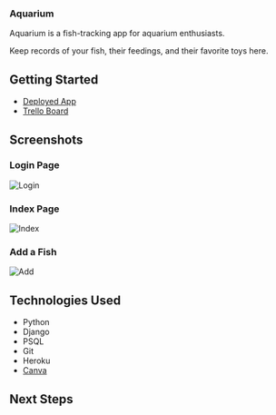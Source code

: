 ### Aquarium

Aquarium is a fish-tracking app for aquarium enthusiasts.

Keep records of your fish, their feedings, and their favorite toys here.

<h2>Getting Started</h2>

<ul>
  <li><a href="https://aquarium-mb.herokuapp.com/">Deployed App</a></li>
  <li><a href="https://trello.com/b/taI28JGQ/unit-4-project">Trello Board</a></li>
</ul>

<h2>Screenshots</h2>
<h3>Login Page</h3>

![Login](https://i.imgur.com/2jPK295.png)

<h3>Index Page</h3>

![Index](https://i.imgur.com/xR8m0or.png)

<h3>Add a Fish</h3>

![Add](https://i.imgur.com/BrPdFow.png)

<h2>Technologies Used</h2>
<ul>
  <li>Python</li>
  <li>Django</li>
  <li>PSQL</li>
  <li>Git</li>
  <li>Heroku</li>
  <li><a href="https://www.canva.com/media/MADrPOSF_GI">Canva</a></li>
</ul>

<h2>Next Steps</h2>
